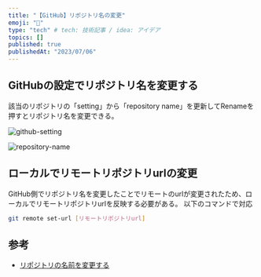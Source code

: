 ```yaml
---
title: "【GitHub】リポジトリ名の変更"
emoji: "📄"
type: "tech" # tech: 技術記事 / idea: アイデア
topics: []
published: true
publishedAt: "2023/07/06"
---
```


## GitHubの設定でリポジトリ名を変更する
該当のリポジトリの「setting」から「repository name」を更新してRenameを押すとリポジトリ名を変更できる。

![github-setting](/images/github-setting.png)

![repository-name](/images/repository-name-update.png)

## ローカルでリモートリポジトリurlの変更
GitHub側でリポジトリ名を変更したことでリモートのurlが変更されたため、ローカルでリモートリポジトリurlを反映する必要がある。
以下のコマンドで対応

```bash
git remote set-url [リモートリポジトリurl]
```

## 参考
- [リポジトリの名前を変更する](https://docs.github.com/ja/repositories/creating-and-managing-repositories/renaming-a-repository)